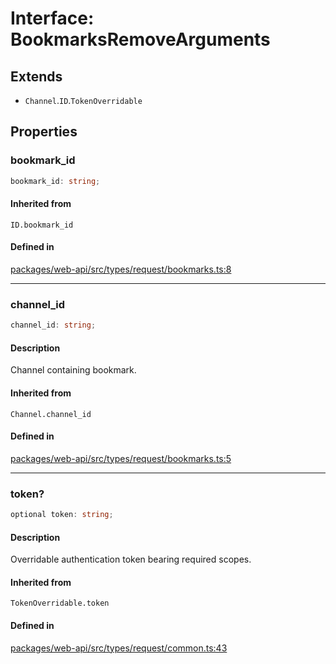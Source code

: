 # Interface: BookmarksRemoveArguments

## Extends

- `Channel`.`ID`.`TokenOverridable`

## Properties

### bookmark\_id

```ts
bookmark_id: string;
```

#### Inherited from

`ID.bookmark_id`

#### Defined in

[packages/web-api/src/types/request/bookmarks.ts:8](https://github.com/slackapi/node-slack-sdk/blob/main/packages/web-api/src/types/request/bookmarks.ts#L8)

***

### channel\_id

```ts
channel_id: string;
```

#### Description

Channel containing bookmark.

#### Inherited from

`Channel.channel_id`

#### Defined in

[packages/web-api/src/types/request/bookmarks.ts:5](https://github.com/slackapi/node-slack-sdk/blob/main/packages/web-api/src/types/request/bookmarks.ts#L5)

***

### token?

```ts
optional token: string;
```

#### Description

Overridable authentication token bearing required scopes.

#### Inherited from

`TokenOverridable.token`

#### Defined in

[packages/web-api/src/types/request/common.ts:43](https://github.com/slackapi/node-slack-sdk/blob/main/packages/web-api/src/types/request/common.ts#L43)

